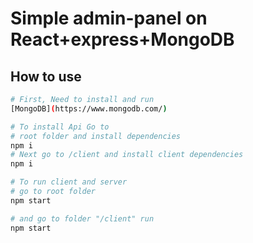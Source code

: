 # Simple admin-panel on React+express+MongoDB
## How to use
```bash
# First, Need to install and run 
[MongoDB](https://www.mongodb.com/)

# To install Api Go to 
# root folder and install dependencies
npm i
# Next go to /client and install client dependencies
npm i

# To run client and server
# go to root folder
npm start

# and go to folder "/client" run
npm start
